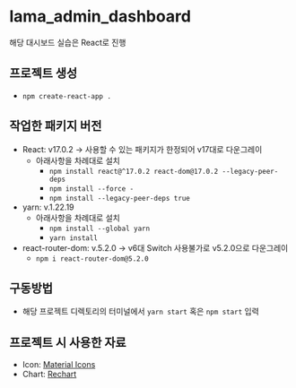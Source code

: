 # lama_admin_dashboard

해당 대시보드 실습은 React로 진행 

## 프로젝트 생성
- `npm create-react-app .`

## 작업한 패키지 버전 
- React: v17.0.2 -> 사용할 수 있는 패키지가 한정되어 v17대로 다운그레이
  - 아래사항을 차례대로 설치  
    - `npm install react@^17.0.2 react-dom@17.0.2 --legacy-peer-deps` 
    - `npm install --force -`
    - `npm install --legacy-peer-deps true`
- yarn: v.1.22.19 
  - 아래사항을 차례대로 설치   
    - `npm install --global yarn`
    - `yarn install`
- react-router-dom: v.5.2.0 -> v6대 Switch 사용불가로 v5.2.0으로 다운그레이
  - `npm i react-router-dom@5.2.0`   

## 구동방법 
- 해당 프로젝트 디렉토리의 터미널에서 `yarn start` 혹은 `npm start` 입력

## 프로젝트 시 사용한 자료 
- Icon: [Material Icons](https://mui.com/material-ui/material-icons/#material-icons)
- Chart: [Rechart](https://recharts.org/en-US/)
